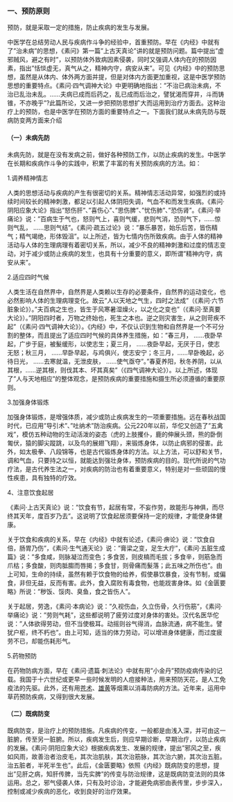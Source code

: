 ### 一、预防原则

预防，就是采取一定的措施，防止疾病的发生与发展。

中医学在总结劳动人民与疾病作斗争的经验中，首重预防。早在《内经》中就有了”治未病”的思想，《素问》第一篇”上古天真论”讲的就是预防问题。篇中提出”虚邪贼风，避之有时”，以预防体外致病因素侵袭，同时又强调人体内在的预防因素，指出”恬惔虚无，真气从之，精神内守，病安从来”。可见《内经》中的预防思想，虽然是从体内、体外两方面并提，但是对体内方面更加重视，这是中医学预防思想的重要特点。《素问·四气调神大论》中更明确地指出：”不治已病治未病，不治已乱治未乱。……夫病已成而后药之，乱已成而后治之，譬犹渴而穿井，斗而铸锥，不亦晚乎”?此篇所论，又进一步把预防思想扩大而运用到治疗方面去。这种治疗上的预防，也是中医学在预防方面的重要特点之一。下面我们就从未病先防与既病防变两方面来介绍

#### （一）未病先防

未病先防，就是在没有发病之前，做好各种预防工作，以防止疾病的发生。中医学在长期和疾病作斗争的实践中，积累了丰富的有关预防疾病的方法。如：

1.调养精神情志

人类的思想活动与疾病的产生有很密切的关系。精神情志活动异常，如强烈的或持续时间较长的精神刺激，都足以引起人体阴阳失调，气血不和而发生疾病。《素问·阴阳应象大论》指出”怒伤肝”、”喜伤心”、”思伤脾”、”忧伤肺”、”恐伤肾”。《素问·举痛论》说：”百病生于气也，怒则气上，喜则气缓，悲则气消，恐则气下，……惊则气乱， ……思则气结”。《素问·疏五过论》说：”暴乐暴苦，始乐后苦，皆伤精气；精气竭绝，形体毁沮”。以上所述，皆为七情内伤所致疾病。由于人体的精神活动与人体的生理病理有着密切关系，所以，减少不良的精神刺激和过度的情志变动，对于减少或防止疾病的发生，也具有十分重要的意义，即所谓”精神内守，病安从来”。

2.适应四时气候

人类生活在自然界中，自然界是人类赖以生存的必要条件，自然界的运动变化，也必然影响人体的生理病理变化。故云”人以天地之气生，四时之法成”（《素问·六节脏象论》）。”夫百病之生也，皆生于风寒暑湿燥火，以之化之变也”（《素问·至真要大论》）。”阴阳四时者，万物之终始也，死生之本也。逆之则灾害生，从之则苛疾不起”（《素问·四气调神大论》）。《内经》中，不仅认识到生物和自然界是一个不可分割的整体，而且提出了适应四时气候的具体养生措施，如：”春三月， ……夜卧早起，广步于庭，被髮缓形，以使志生；夏三月， ……夜卧早起，无厌于日，使志无怒；秋三月， ……早卧早起，与鸡俱兴，使志安宁；冬三月，……早卧晚起，必待日光， ……去寒就温，无泄皮肤， ……使气亟夺”。”春夏养阳，秋冬养阴，以从其根，……逆其根，则伐其本、坏其真矣”（《四气调神大论》）。以上所述，体现了”人与天地相应”的整体观念，是预防疾病的重要措施和摄生所必须遵循的重要原则。

3.加强身体锻炼

加强身体锻炼，是增强体质，减少或防止疾病发生的一项重要措施。远在春秋战国时代，已应用”导引术”、”吐纳术”防治疾病。公元220年以前，华佗又创造了”五禽戏”，模仿五种动物的生动活泼的姿态（虎的上肢攫仆，鹿的伸展头颈，熊的卧倒匍伏，猿的脚尖蹤跳，以及鸟的展翅飞翔），来锻炼身体，以防止病邪的侵害。此外，如太极拳、八段锦等，也是古代锻炼身体的方法。以上方法，可以舒和关节，调和气血，只要持之以恒，就能达到强壮身体，预防疾病的目的。现代所说的气功疗法，是古代养生法之一，对疾病的防治也有着重要意义，特别是对一些顽固的慢性疾患，具有独特的疗效。

4、注意饮食起居

《素问·上古天真论》说：”饮食有节，起居有常，不妄作劳，故能形与神俱，而尽终其天年，度百岁乃去”。这说明了饮食起居须要保持一定的规律，才能使身体健康。

关于饮食和疾病的关系，早在《内经》中就有论述，《素问·痹论》说：”饮食自倍，肠胃乃伤”，《素问·生气通天论》说：”膏梁之变，足生大疔”，《素问·五脏生成篇》说：”多食咸，则脉凝泣而变色；多食苦，则皮槁而毛拔；多食辛，则筋急而爪枯；多食酸，则肉胝䐢而唇揭；多食甘，则骨痛而髮落；此五味之所伤也”。由上可知，生命的持续，虽然有赖于饮食物的给养，假使暴饮暴食，没有节制，或偏食，非但无益，反而有害。此外，食入腐败有毒食物，也能戕害身体。如《金匮要略》所说：”秽饭、馁肉、臭鱼，食之皆伤人”。

关于起居，劳逸，《素问·本病论》说：”久视伤血，久立伤骨，久行伤筋”，《素问·举痛论》说：”劳则气耗”，这些都说明了疲劳过度对身体的害处。汉代名医华佗说：”人体欲得劳动，但不当使极耳。动摇则谷气得消，血脉流通，病不能生。譬犹户枢，终不朽也”。由上可知，适当的体力劳动，可以增进身体健康，而过度疲劳不已，却能伤耗形气。

5.药物预防

在药物防病方面，早在《素问·遗篇·刺法论》中就有用”小金丹”预防疫病传染的记载。我国于十六世纪或更早一些时候发明的人痘接种法，用来预防天花，是人工免疫法的先驱。此外，还有用[苍术](https://www.gmzyjc.com/read/bc/bc04-0.0.2.0.0.md)、[雄黄](https://www.gmzyjc.com/read/bc/bc20-0.1.0.0.0.md)等烟熏以消毒防病的方法。近年来，运用中草药预防疾病，又得到很大发展。

#### （二）既病防变

既病防变，是治疗上的预防措施。凡疾病的传变，一般都是由浅入深，并可由这一脏腑，传至另一脏腑。所以，疾病发生后，则应早期诊断，早期治疗，以防止疾病的发展。《素问·阴阳应象大论》根据疾病发生、发展的规律，提出”邪风之至，疾如风雨，故善治者治皮毛，其次治肌肤，其次治筋脉，其次治六腑，其次治五脏。治五脏者，半死半生也”。此后，《金匮要略》依照《内经》既病防变的思想，提出”见肝之病，知肝传脾，当先实脾”的传变与防治规律，这是既病防变法则的具体运用。总之，邪气侵袭人体，只有及时诊治，才能避免病邪由表传里，步步深入，控制或减少疾病的恶化，收到良好的治疗效果。
